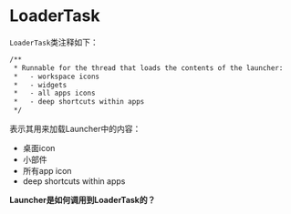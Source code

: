 # LoaderTask

`LoaderTask`类注释如下：

```xml
/**
 * Runnable for the thread that loads the contents of the launcher:
 *   - workspace icons
 *   - widgets
 *   - all apps icons
 *   - deep shortcuts within apps
 */
```

表示其用来加载Launcher中的内容：

+ 桌面icon
+ 小部件
+ 所有app icon
+ deep shortcuts within apps



**Launcher是如何调用到LoaderTask的？**







